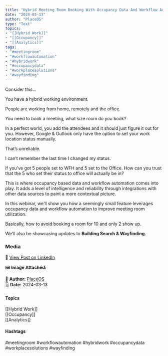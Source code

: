 ```yaml
---
title: "Hybrid Meeting Room Booking With Occupancy Data And Workflow Automation"  
date: "2024-03-13"  
author: "PlaceOS"  
type: "Text"  
topics:  
- "[[Hybrid Work]]"  
- "[[Occupancy]]"  
- "[[Analytics]]"
tags:  
- "#meetingroom"  
- "#workflowautomation"  
- "#hybridwork"  
- "#occupancydata"  
- "#workplacesolutions"  
- "#wayfinding" 
---
```

Consider this…

You have a hybrid working environment.

People are working from home, remotely and the office.

You need to book a meeting, what size room do you book?

In a perfect world, you add the attendees and it should just figure it out for you. However, Google & Outlook only have the option to set your work location status manually.

That’s unreliable.

I can’t remember the last time I changed my status.

If you’ve got 5 people set to WFH and 5 set to the Office. How can you trust that the 5 who set their status to office will actually be in?

This is where occupancy based data and workflow automation comes into play. It adds a level of intelligence and reliability through integrations with other data sources to paint a more contextual picture.

In this webinar, we’ll show you how a seemingly small feature leverages occupancy data and workflow automation to improve meeting room utilization.

Basically, how to avoid booking a room for 10 and only 2 show up.

We'll also be showcasing updates to **Building Search & Wayfinding**.

### Media

🔗 [View Post on LinkedIn](https://www.linkedin.com/feed/update/urn:li:activity:7173823837896126468)  
  
🖼 **Image Attached:**  
  
  
👤 **Author:** [PlaceOS](https://www.linkedin.com/company/placeos/)  
🗓️ **Date:** 2024-03-13

#### Topics

[[Hybrid Work]]  
[[Occupancy]]  
[[Analytics]]  

#### Hashtags

#meetingroom #workflowautomation #hybridwork #occupancydata #workplacesolutions #wayfinding